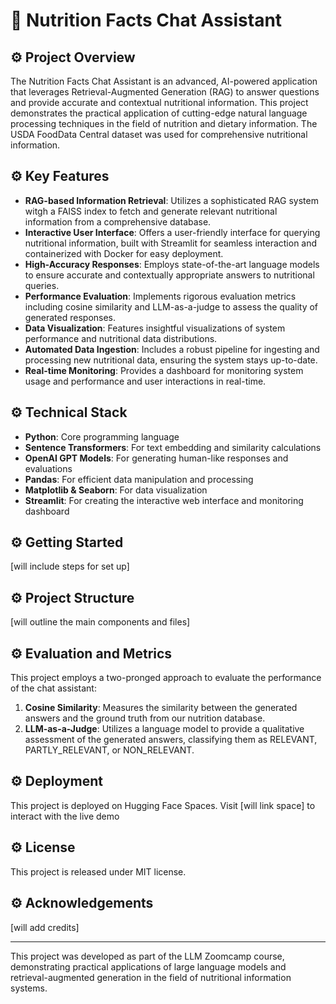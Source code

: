 # 🤖 Nutrition Facts Chat Assistant

## ⚙️ Project Overview

The Nutrition Facts Chat Assistant is an advanced, AI-powered application that leverages Retrieval-Augmented Generation (RAG) to answer questions and provide accurate and contextual nutritional information. This project demonstrates the practical application of cutting-edge natural language processing techniques in the field of nutrition and dietary information. The USDA FoodData Central dataset was used for comprehensive nutritional information.

## ⚙️ Key Features

- **RAG-based Information Retrieval**: Utilizes a sophisticated RAG system witgh a FAISS index to fetch and generate relevant nutritional information from a comprehensive database.
- **Interactive User Interface**: Offers a user-friendly interface for querying nutritional information, built with Streamlit for seamless interaction and containerized with Docker for easy deployment. 
- **High-Accuracy Responses**: Employs state-of-the-art language models to ensure accurate and contextually appropriate answers to nutritional queries.
- **Performance Evaluation**: Implements rigorous evaluation metrics including cosine similarity and LLM-as-a-judge to assess the quality of generated responses.
- **Data Visualization**: Features insightful visualizations of system performance and nutritional data distributions.
- **Automated Data Ingestion**: Includes a robust pipeline for ingesting and processing new nutritional data, ensuring the system stays up-to-date.
- **Real-time Monitoring**: Provides a dashboard for monitoring system usage and performance and user interactions in real-time.

## ⚙️ Technical Stack

- **Python**: Core programming language
- **Sentence Transformers**: For text embedding and similarity calculations
- **OpenAI GPT Models**: For generating human-like responses and evaluations
- **Pandas**: For efficient data manipulation and processing
- **Matplotlib & Seaborn**: For data visualization
- **Streamlit**: For creating the interactive web interface and monitoring dashboard

## ⚙️ Getting Started

[will include steps for set up]

## ⚙️ Project Structure

[will outline the main components and files]

## ⚙️ Evaluation and Metrics

This project employs a two-pronged approach to evaluate the performance of the chat assistant:

1. **Cosine Similarity**: Measures the similarity between the generated answers and the ground truth from our nutrition database.
2. **LLM-as-a-Judge**: Utilizes a language model to provide a qualitative assessment of the generated answers, classifying them as RELEVANT, PARTLY_RELEVANT, or NON_RELEVANT.

## ⚙️ Deployment

This project is deployed on Hugging Face Spaces. Visit [will link space] to interact with the live demo

## ⚙️ License

This project is released under MIT license. 

## ⚙️ Acknowledgements

[will add credits]

---

This project was developed as part of the LLM Zoomcamp course, demonstrating practical applications of large language models and retrieval-augmented generation in the field of nutritional information systems.
